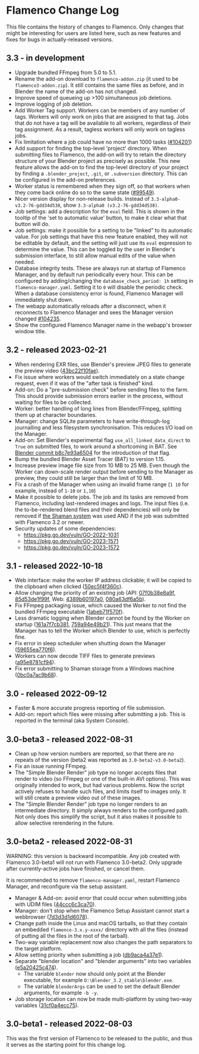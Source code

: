 # Flamenco Change Log

This file contains the history of changes to Flamenco. Only changes that might
be interesting for users are listed here, such as new features and fixes for
bugs in actually-released versions.

## 3.3 - in development

- Upgrade bundled FFmpeg from 5.0 to 5.1.
- Rename the add-on download to `flamenco-addon.zip` (it used to be `flamenco3-addon.zip`). It still contains the same files as before, and in Blender the name of the add-on has not changed.
- Improve speed of queueing up >100 simultaneous job deletions.
- Improve logging of job deletion.
- Add Worker Tag support. Workers can be members of any number of tags. Workers will only work on jobs that are assigned to that tag. Jobs that do not have a tag will be available to all workers, regardless of their tag assignment. As a result, tagless workers will only work on tagless jobs.
- Fix limitation where a job could have no more than 1000 tasks ([#104201](https://projects.blender.org/studio/flamenco/issues/104201))
- Add support for finding the top-level 'project' directory. When submitting files to Flamenco, the add-on will try to retain the directory structure of your Blender project as precisely as possible. This new feature allows the add-on to find the top-level directory of your project by finding a `.blender_project`, `.git`, or `.subversion` directory. This can be configured in the add-on preferences.
- Worker status is remembered when they sign off, so that workers when they come back online do so to the same state ([#99549](https://projects.blender.org/studio/flamenco/issues/99549)).
- Nicer version display for non-release builds. Instead of `3.3-alpha0-v3.2-76-gdd34d538`, show `3.3-alpha0 (v3.2-76-gdd34d538)`.
- Job settings: add a description for the `eval` field. This is shown in the tooltip of the 'set to automatic value' button, to make it clear what that button will do.
- Job settings: make it possible for a setting to be "linked" to its automatic value. For job settings that have this new feature enabled, they will not be editable by default, and the setting will just use its `eval` expression to determine the value. This can be toggled by the user in Blender's submission interface, to still allow manual edits of the value when needed.
- Database integrity tests. These are always run at startup of Flamenco Manager, and by default run periodically every hour. This can be configured by adding/changing the `database_check_period: 1h` setting in `flamenco-manager.yaml`. Setting it to `0` will disable the periodic check. When a database consistency error is found, Flamenco Manager will immediately shut down.
- The webapp automatically reloads after a disconnect, when it reconnects to Flamenco Manager and sees the Manager version changed [#104235](https://projects.blender.org/studio/flamenco/pulls/104235).
- Show the configured Flamenco Manager name in the webapp's browser window title.


## 3.2 - released 2023-02-21

- When rendering EXR files, use Blender's preview JPEG files to generate the preview video ([43bc22f10fae](https://developer.blender.org/rF43bc22f10fae0fcaed6a4a3b3ace1be617193e21)).
- Fix issue where workers would switch immediately on a state change request, even if it was of the "after task is finished" kind.
- Add-on: Do a "pre-submission check" before sending files to the farm. This should provide submission errors earlier in the process, without waiting for files to be collected.
- Worker: better handling of long lines from Blender/FFmpeg, splitting them up at character boundaries.
- Manager: change SQLite parameters to have write-through-log journalling and less filesystem synchronisation. This reduces I/O load on the Manager.
- Add-on: Set Blender's experimental flag `use_all_linked_data_direct` to `True` on submitted files, to work around a shortcoming in BAT. See [Blender commit b8c7e93a6504](https://developer.blender.org/rBb8c7e93a6504833ee1e617523dfe2921c4fd0816) for the introduction of that flag.
- Bump the bundled Blender Asset Tracer (BAT) to version 1.15.
- Increase preview image file size from 10 MB to 25 MB. Even though the Worker can down-scale render output before sending to the Manager as preview, they could still be larger than the limit of 10 MB.
- Fix a crash of the Manager when using an invalid frame range (`1 10` for example, instead of `1-10` or `1,10`)
- Make it possible to delete jobs. The job and its tasks are removed from Flamenco, including last-rendered images and logs. The input files (i.e. the to-be-rendered blend files and their dependencies) will only be removed if [the Shaman system](https://flamenco.blender.org/usage/shared-storage/shaman/) was used AND if the job was submitted with Flamenco 3.2 or newer.
- Security updates of some dependencies:
    - https://pkg.go.dev/vuln/GO-2022-1031
    - https://pkg.go.dev/vuln/GO-2023-1571
    - https://pkg.go.dev/vuln/GO-2023-1572


## 3.1 - released 2022-10-18

- Web interface: make the worker IP address clickable; it will be copied to the clipboard when clicked ([50ec5f4f360c](https://developer.blender.org/rF50ec5f4f360ce7cb467f95de31a34200f4942047)).
- Allow changing the priority of an existing job (API: [07f0b38e8a9f](https://developer.blender.org/rF07f0b38e8a9f0e7ea303adc2608ae5265ec7e075), [85d53de1f99f](https://developer.blender.org/rF85d53de1f99f0ccb904dc7c140a75bf4b96b326b), Web: [4389b60197a0](https://developer.blender.org/rF4389b60197a07c9b64b63f1d111679a3104ab60a), [080a63df6a5b](https://developer.blender.org/rF080a63df6a5b1a95e05eeea3c66d3a41fa431e82)).
- Fix FFmpeg packaging issue, which caused the Worker to not find the bundled FFmpeg executable ([1abeb71f570f](https://developer.blender.org/rF1abeb71f570ff978c2ff81bf6fd9851b86cc7be7)).
- Less dramatic logging when Blender cannot be found by the Worker on startup ([161a7f7cb381](https://developer.blender.org/rF161a7f7cb38190bd34757e74ffc22ac0e068fa5f), [759a94e49b21](https://developer.blender.org/rF759a94e49b21b32405237be978146a826dd53a73)).
  This just means that the Manager has to tell the Worker which Blender to use, which is perfectly fine.
- Fix error in sleep scheduler when shutting down the Manager ([59655ea770f6](https://developer.blender.org/rF59655ea770f667a579e7a85cf3afc7d8b33d239e)).
- Workers can now decode TIFF files to generate previews ([a95e8781cf94](https://developer.blender.org/rFa95e8781cf94663b3d6a41745c102586e066bb85)).
- Fix error submitting to Shaman storage from a Windows machine ([0bc0a7ac9b68](https://developer.blender.org/rF0bc0a7ac9b688d1174862e568f327053d05427b4)).


## 3.0 - released 2022-09-12

- Faster & more accurate progress reporting of file submission.
- Add-on: report which files were missing after submitting a job. This is reported in the terminal (aka System Console).


## 3.0-beta3 - released 2022-08-31

- Clean up how version numbers are reported, so that there are no repeats of the
  version (beta2 was reported as `3.0-beta2-v3.0-beta2`).
- Fix an issue running FFmpeg.
- The "Simple Blender Render" job type no longer accepts files that render to
  video (so FFmpeg or one of the built-in AVI options). This was originally
  intended to work, but had various problems. Now the script actively refuses to
  handle such files, and limits itself to images only. It will still create a
  preview video out of these images.
- The "Simple Blender Render" job type no longer renders to an intermediate
  directory. It simply always renders to the configured path. Not only does this
  simplify the script, but it also makes it possible to allow selective
  rerendering in the future.


## 3.0-beta2 - released 2022-08-31

WARNING: this version is backward incompatible. Any job created with Flamenco
3.0-beta1 will not run with Flamenco 3.0-beta2. Only upgrade after
currently-active jobs have finished, or cancel them.

It is recommended to remove `flamenco-manager.yaml`, restart Flamenco Manager,
and reconfigure via the setup assistant.

- Manager & Add-on: avoid error that could occur when submitting jobs with UDIM files
  ([44ccc6c3ca70](https://developer.blender.org/rF44ccc6c3ca706fdd268bf310f3e8965d58482449)).
- Manager: don't stop when the Flamenco Setup Assistant cannot start a webbrowser
  ([7d3d3d1d6078](https://developer.blender.org/rF7d3d3d1d6078828122b4b2d1376b1aaf2ba03b8b)).
- Change path inside the Linux and macOS tarballs, so that they contain an
  embedded `flamenco-3.x.y-xxxx/` directory with all the files (instead of
  putting all the files in the root of the tarball).
- Two-way variable replacement now also changes the path separators to the target platform.
- Allow setting priority when submitting a job
  ([db9aca4a37e1](https://developer.blender.org/rFdb9aca4a37e1be37f802cb609fddab4308e5e40f)).
- Separate "blender location" and "blender arguments" into two variables
  ([e5a20425c474](https://developer.blender.org/rFe5a20425c474ec93edbe03d2667ec5184f32d3ef)).
  - The variable `blender` now should only point at the Blender executable, for
    example `D:\Blender_3.2_stable\blender.exe`.
  - The variable `blenderArgs` can be used to set the default Blender arguments,
    for example `-b -y`.
- Job storage location can now be made multi-platform by using two-way variables
  ([31cf0a4ecc75](https://developer.blender.org/rF31cf0a4ecc75db127877218af449610ce9d8df1c)).

## 3.0-beta1 - released 2022-08-03

This was the first version of Flamenco to be released to the public, and thus it
serves as the starting point for this change log.
